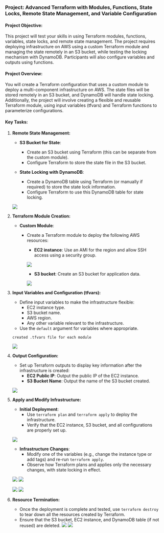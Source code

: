 ### **Project: Advanced Terraform with Modules, Functions, State Locks, Remote State Management, and Variable Configuration**

#### **Project Objective:**

This project will test your skills in using Terraform modules, functions, variables, state locks, and remote state management. The project requires deploying infrastructure on AWS using a custom Terraform module and managing the state remotely in an S3 bucket, while testing the locking mechanism with DynamoDB. Participants will also configure variables and outputs using functions.

#### **Project Overview:**

You will create a Terraform configuration that uses a custom module to deploy a multi-component infrastructure on AWS. The state files will be stored remotely in an S3 bucket, and DynamoDB will handle state locking. Additionally, the project will involve creating a flexible and reusable Terraform module, using input variables (tfvars) and Terraform functions to parameterize configurations.

#### **Key Tasks:**

1. **Remote State Management:**  
   * **S3 Bucket for State**:  
     * Create an S3 bucket using Terraform (this can be separate from the custom module).  
     * Configure Terraform to store the state file in the S3 bucket.  

   * **State Locking with DynamoDB**:  
     * Create a DynamoDB table using Terraform (or manually if required) to store the state lock information.  
     * Configure Terraform to use this DynamoDB table for state locking.

    ![](./media/1.png)

2. **Terraform Module Creation:**  
   * **Custom Module**:  
     * Create a Terraform module to deploy the following AWS resources:  
       * **EC2 instance**: Use an AMI for the region and allow SSH access using a security group.  

        ![](./media/7.png)

       * **S3 bucket**: Create an S3 bucket for application data.  

        ![](./media/9.png)

3. **Input Variables and Configuration (tfvars):**  
   * Define input variables to make the infrastructure flexible:  
     * EC2 instance type.  
     * S3 bucket name.  
     * AWS region.  
     * Any other variable relevant to the infrastructure.  
   * Use the `default` argument for variables where appropriate.  

   ```
   created .tfvars file for each module
   ```
    ![](./media/2.png)

   
4. **Output Configuration:**  
   * Set up Terraform outputs to display key information after the infrastructure is created:  
     * **EC2 Public IP**: Output the public IP of the EC2 instance.  
     * **S3 Bucket Name**: Output the name of the S3 bucket created.  

    ![](./media/10.png)
 
5. **Apply and Modify Infrastructure:**  
   * **Initial Deployment**:  
     * Use `terraform plan` and `terraform apply` to deploy the infrastructure.  
     * Verify that the EC2 instance, S3 bucket, and all configurations are properly set up.  

    ![](./media/3.png)

   * **Infrastructure Changes**:  
     * Modify one of the variables (e.g., change the instance type or add tags) and re-run `terraform apply`.  
     * Observe how Terraform plans and applies only the necessary changes, with state locking in effect.  

    ![](./media/4.png)
    ![](./media/5.png)

    ![](./media/6.png)
    ![](./media/8.png)

6. **Resource Termination:**  
   * Once the deployment is complete and tested, use `terraform destroy` to tear down all the resources created by Terraform.  
   * Ensure that the S3 bucket, EC2 instance, and DynamoDB table (if not reused) are deleted.
    ![](./media/11.png)
    ![](./media/12.png)

